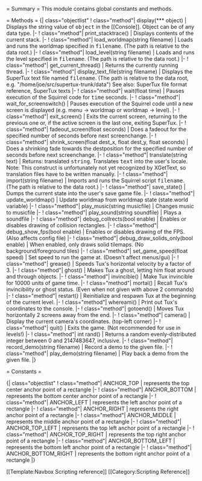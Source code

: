 = Summary =
This module contains global constants and methods.

= Methods =
{| class="objectlist"
! class="method"| display(*** object)
| Displays the string value of <tt>object</tt> in the [[Console]]. Object can be of any data type.
|-
! class="method"| print_stacktrace()
| Displays contents of the current stack.
|-
! class="method"| load_worldmap(string filename)
| Loads and runs the worldmap specified in <tt>filename</tt>. (The path is relative to the data root.)
|-
! class="method"| load_level(string filename)
| Loads and runs the level specified in <tt>filename</tt>. (The path is relative to the data root.)
|-
! class="method"| get_current_thread()
| Returns the currently running thread.
|-
! class="method"| display_text_file(string filename)
| Displays the SuperTux text file named <tt>filename</tt>. (The path is relative to the data root, e.g. "/home/joe/src/supertux-trunk/data") See also: SuperTux file format reference, SuperTux texts
|-
! class="method"| wait(float time)
| Pauses execution of the Squirrel code for <tt>time</tt> seconds.
|-
! class="method"| wait_for_screenswitch()
| Pauses execution of the Squirrel code until a new screen is displayed (e.g. menu &rarr; worldmap or worldmap &rarr; level).
|-
! class="method"| exit_screen()
| Exits the current screen, returning to the previous one or, if the active screen is the last one, exiting SuperTux.
|-
! class="method"| fadeout_screen(float seconds)
| Does a fadeout for the specified number of seconds before next screenchange.
|-
! class="method"| shrink_screen(float dest_x, float dest_y, float seconds)
| Does a shrinking fade towards the destposition for the specified number of seconds before next screenchange.
|-
! class="method"| translate(string text)
| Returns: translated <tt>string</tt>. Translates <tt>text</tt> into the user's locale. Note: This construct is unfortunately not yet recognized by XGetText, so translation files have to be written manually.
|-
! class="method"| import(string filename)
| Imports and runs the Squirrel script <tt>filename</tt>. (The path is relative to the data root.)
|-
! class="method"| save_state()
| Dumps the current state into the user's save game file.
|-
! class="method"| update_worldmap()
| Update worldmap from worldmap state (state.world variable)
|-
! class="method"| play_music(string musicfile)
| Changes music to musicfile
|-
! class="method"| play_sound(string soundfile)
| Plays a soundfile
|-
! class="method"| debug_collrects(bool enable)
| Enables or disables drawing of collision rectangles.
|-
! class="method"| debug_show_fps(bool enable)
| Enables or disables drawing of the FPS. (Also affects config file)
|-
! class="method"| debug_draw_solids_only(bool enable)
| When enabled, only draws solid tilemaps. (No background/foreground tiles)
|-
! class="method"| set_game_speed(float speed)
| Set speed to run the game at. (Doesn't affect menus/gui)
|-
! class="method"| grease()
| Speeds Tux's horizontal velocity by a factor of 3.
|-
! class="method"| ghost()
| Makes Tux a ghost, letting him float around and through objects.
|-
! class="method"| invincible()
| Make Tux invincible for 10000 units of game time.
|-
! class="method"| mortal()
| Recall Tux's invincibility or ghost status. (Even when not given with above 2 commands)
|-
! class="method"| restart()
| Reinitialize and respawn Tux at the beginning of the current level.
|-
! class="method"| whereami()
| Print out Tux's coordinates to the console.
|-
! class="method"| gotoend()
| Moves Tux horizontally 2 screens away from the end.
|-
! class="method"| camera()
| Display the current camera's coordinates. (top-left corner)
|-
! class="method"| quit()
| Exits the game. (Not recommended for use in levels!)
|-
! class="method"| int rand()
| Returns a random evenly-distributed integer between 0 and 2147483647, inclusive.
|-
! class="method"| record_demo(string filename)
| Record a demo to the given file.
|-
! class="method"| play_demo(string filename)
| Play back a demo from the given file.
|}

= Constants =

{| class="objectlist"
! class="method"| ANCHOR_TOP
| represents the top center anchor point of a rectangle
|-
! class="method"| ANCHOR_BOTTOM
| represents the bottom center anchor point of a rectangle
|-
! class="method"| ANCHOR_LEFT
| represents the left anchor point of a rectangle
|-
! class="method"| ANCHOR_RIGHT
| represents the right anchor point of a rectangle
|-
! class="method"| ANCHOR_MIDDLE
| represents the middle anchor point of a rectangle
|-
! class="method"| ANCHOR_TOP_LEFT
| represents the top left anchor point of a rectangle
|-
! class="method"| ANCHOR_TOP_RIGHT
| represents the top right anchor point of a rectangle
|-
! class="method"| ANCHOR_BOTTOM_LEFT
| represents the bottom left anchor point of a rectangle
|-
! class="method"| ANCHOR_BOTTOM_RIGHT
| represents the bottom right anchor point of a rectangle
|}

[[Template:Navbox Scripting reference]]
[[Category:Scripting Reference]]
